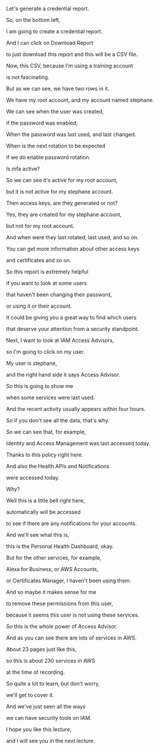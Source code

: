 Let's generate a credential report.

So, on the bottom left,

I am going to create a credential report.

And I can click on Download Report

to just download this report and this will be a CSV file.

Now, this CSV, because I'm using a training account

is not fascinating.

But as we can see, we have two rows in it.

We have my root account, and my account named stephane.

We can see when the user was created,

if the password was enabled,

When the password was last used, and last changed.

When is the next rotation to be expected

if we do enable password rotation.

Is mfa active?

So we can see it's active for my root account,

but it is not active for my stephane account.

Then access keys, are they generated or not?

Yes, they are created for my stephane account,

but not for my root account.

And when were they last rotated, last used, and so on.

You can get more information about other access keys

and certificates and so on.

So this report is extremely helpful

if you want to look at some users

that haven't been changing their password,

or using it or their account.

It could be giving you a great way to find which users

that deserve your attention from a security standpoint.

Next, I want to look at IAM Access Advisors,

so I'm going to click on my user.

My user is stephane,

and the right hand side it says Access Advisor.

So this is going to show me

when some services were last used.

And the recent activity usually appears within four hours.

So if you don't see all the data, that's why.

So we can see that, for example,

Identity and Access Management was last accessed today.

Thanks to this policy right here.

And also the Health APIs and Notifications

were accessed today.

Why?

Well this is a little bell right here,

automatically will be accessed

to see if there are any notifications for your accounts.

And we'll see what this is,

this is the Personal Health Dashboard, okay.

But for the other services, for example,

Alexa for Business, or AWS Accounts,

or Certificates Manager, I haven't been using them.

And so maybe it makes sense for me

to remove these permissions from this user,

because it seems this user is not using these services.

So this is the whole power of Access Advisor.

And as you can see there are lots of services in AWS.

About 23 pages just like this,

so this is about 230 services in AWS

at the time of recording.

So quite a lot to learn, but don't worry,

we'll get to cover it.

And we've just seen all the ways

we can have security tools on IAM.

I hope you like this lecture,

and I will see you in the next lecture.

